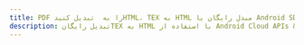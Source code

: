 ---title: PDF را به  تبدیل کنیدHTML، TEX به HTML مبدل رایگان یا Android SDKdescription: تبدیل رایگانTEX به HTML با استفاده از Android Cloud APIs & SDK همچنین اسناد PDF را در Cloud ایجاد، ویرایش و رندر کنید.---